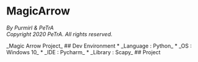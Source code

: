 MagicArrow
==============================
_By Purmirl & PeTrA_   
_Copyright 2020 PeTrA. All rights reserved._   
<p>
_Magic Arrow Project_
## Dev Environment
* _Language : Python_    
* _OS : Windows 10_   
* _IDE : Pycharm_   
* _Library : Scapy_   
## Project
